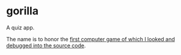 # gorilla

A quiz app.

The name is to honor the [first computer game of which I looked and debugged into the source code](https://archive.org/details/GorillasQbasic).
